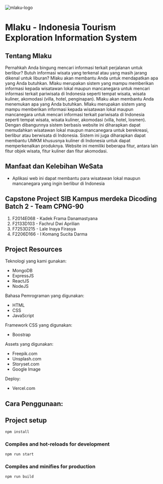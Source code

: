 ![mlaku-logo](https://user-images.githubusercontent.com/78308555/177274567-12e264d5-3269-4523-86ad-bf4f40f778bc.png)
# Mlaku - Indonesia Tourism Exploration Information System

Tentang Mlaku
--

Pernahkah Anda bingung mencari informasi terkait perjalanan untuk berlibur? Butuh informasi wisata yang terkenal atau yang masih jarang dikenal untuk liburan? Mlaku akan membantu Anda untuk mendapatkan apa yang Anda butuhkan. Mlaku merupakan sistem yang mampu memberikan informasi kepada wisatawan lokal maupun mancanegara untuk mencari informasi terkait pariwisata di Indonesia seperti tempat wisata, wisata kuliner, akomodasi (villa, hotel, penginapan). Mlaku akan membantu Anda menemukan apa yang Anda butuhkan.
Mlaku merupakan sistem yang mampu memberikan informasi kepada wisatawan lokal maupun mancanegara untuk mencari informasi terkait pariwisata di Indonesia seperti tempat wisata, wisata kuliner, akomodasi (villa, hotel, losmen). Dengan dibangunnya sistem berbasis website ini diharapkan dapat memudahkan wisatawan lokal maupun mancanegara untuk berekreasi, berlibur atau berwisata di Indonesia. Sistem ini juga diharapkan dapat membantu UMKM khususnya kuliner di Indonesia untuk dapat memperkenalkan produknya. Website ini memiliki beberapa fitur, antara lain fitur objek wisata, fitur kuliner dan fitur akomodasi.


Manfaat dan Kelebihan WeSata
--
- Aplikasi web ini dapat membantu para wisatawan lokal maupun mancanegara yang ingin berlibur di Indonesia


Capstone Project SIB Kampus merdeka Dicoding Batch 2 - Team CPNG-90
--
1. F2014E068 - Kadek Frama Danamastyana
2. F2133D103 - Fachrul Dwi Aprilian
3. F7253D215 - Lale Inaya Firasya
4. F2206D166 - I Komang Sucita Darma


Project Resources
--
Teknologi yang kami gunakan:
- MongoDB
- ExpressJS
- ReactJS
- NodeJS

Bahasa Pemrograman yang digunakan:
- HTML
- CSS
- JavaScript

Framework CSS yang digunakan:
- Boostrap

Assets yang digunakan:
- Freepik.com
- Unsplash.com
- Storyset.com
- Google Image

Deploy:
- Vercel.com


Cara Penggunaan:
--
## Project setup
```
npm install
```

### Compiles and hot-reloads for development
```
npm run start
```

### Compiles and minifies for production
```
npm run build
```
